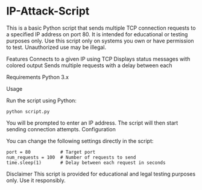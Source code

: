 # IP-Attack-Script
This is a basic Python script that sends multiple TCP connection requests to a specified IP address on port 80. It is intended for educational or testing purposes only.  Use this script only on systems you own or have permission to test. Unauthorized use may be illegal.

Features
Connects to a given IP using TCP
Displays status messages with colored output
Sends multiple requests with a delay between each

Requirements
Python 3.x

Usage

Run the script using Python:

    python script.py

You will be prompted to enter an IP address. The script will then start sending connection attempts.
Configuration

You can change the following settings directly in the script:

    port = 80           # Target port
    num_requests = 100  # Number of requests to send
    time.sleep(1)       # Delay between each request in seconds

Disclaimer
This script is provided for educational and legal testing purposes only. Use it responsibly.
